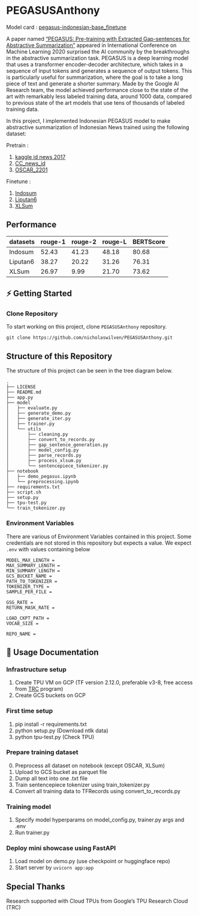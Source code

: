 # PEGASUSAnthony
Model card : [pegasus-indonesian-base_finetune](https://huggingface.co/thonyyy/pegasus-indonesian-base_finetune)

A paper named [“PEGASUS: Pre-training with Extracted Gap-sentences for Abstractive Summarization”](https://arxiv.org/abs/1912.08777) appeared in International Conference on Machine Learning 2020 surprised the AI community by the breakthroughs in the abstractive summarization task. PEGASUS is a deep learning model that uses a transformer encoder-decoder architecture, which takes in a sequence of input tokens and generates a sequence of output tokens. This is particularly useful for summarization, where the goal is to take a long piece of text and generate a shorter summary. Made by the Google AI Research team, the model achieved performance close to the state of the art with remarkably less labeled training data, around 1000 data, compared to previous state of the art models that use tens of thousands of labeled training data.

In this project, I implemented Indonesian PEGASUS model to make abstractive summarization of Indonesian News trained using the following dataset:

Pretrain : 
1. [kaggle id news 2017](https://www.kaggle.com/datasets/aashari/indonesian-news-articles-published-at-2017)
2. [CC_news_id](https://github.com/Wikidepia/indonesian_datasets/tree/master/dump/cc-news)
3. [OSCAR_2201](https://huggingface.co/datasets/oscar-corpus/OSCAR-2201/viewer/id/train)

Finetune : 
1. [Indosum](https://paperswithcode.com/dataset/indosum)
2. [Liputan6](https://paperswithcode.com/dataset/liputan6)
3. [XLSum](https://huggingface.co/datasets/csebuetnlp/xlsum)
   
## Performance

| datasets | rouge-1 | rouge-2 | rouge-L | BERTScore |
| ---- | ---- | ---- | ---- | --- |
| Indosum | 52.43 | 41.23 | 48.18 | 80.68 | 
| Liputan6 | 38.27 | 20.22 | 31.26 | 76.31 | 
| XLSum | 26.97 | 9.99 | 21.70 | 73.62|

## ⚡️ Getting Started
### Clone Repository
To start working on this project, clone `PEGASUSAnthony` repository.
```
git clone https://github.com/nicholaswilven/PEGASUSAnthony.git
```
## Structure of this Repository
The structure of this project can be seen in the tree diagram below.
```
.
├── LICENSE
├── README.md
├── app.py
├── model
│   ├── evaluate.py
│   ├── generate_demo.py
│   ├── generate_iter.py
│   ├── trainer.py
│   └── utils
│       ├── cleaning.py
│       ├── convert_to_records.py
│       ├── gap_sentence_generation.py
│       ├── model_config.py
│       ├── parse_records.py
│       ├── process_xlsum.py
│       └── sentencepiece_tokenizer.py
├── notebook
│   ├── demo_pegasus.ipynb
│   └── preprocessing.ipynb
├── requirements.txt
├── script.sh
├── setup.py
├── tpu-test.py
└── train_tokenizer.py
```

### Environment Variables
There are various of Environment Variables contained in this project. Some credentials are not stored in this repository but expects a value.
We expect `.env` with values containing below
```
MODEL_MAX_LENGTH = 
MAX_SUMMARY_LENGTH = 
MIN_SUMMARY_LENGTH = 
GCS_BUCKET_NAME = 
PATH_TO_TOKENIZER = 
TOKENIZER_TYPE = 
SAMPLE_PER_FILE = 

GSG_RATE = 
RETURN_MASK_RATE = 

LOAD_CKPT_PATH = 
VOCAB_SIZE = 

REPO_NAME = 
```

## 📑 Usage Documentation
### Infrastructure setup
1. Create TPU VM on GCP (TF version 2.12.0, preferable v3-8, free access from [TRC](https://sites.research.google/trc/about/) program)
2. Create GCS buckets on GCP

### First time setup
1. pip install -r requirements.txt
2. python setup.py (Download ntlk data)
3. python tpu-test.py (Check TPU)

### Prepare training dataset
0. Preprocess all dataset on notebook (except OSCAR, XLSum)
1. Upload to GCS bucket as parquet file
2. Dump all text into one .txt file
3. Train sentencepiece tokenizer using train_tokenizer.py
4. Convert all training data to TFRecords using convert_to_records.py

### Training model
1. Specify model hyperparams on model_config.py, trainer.py args and .env
2. Run trainer.py

### Deploy mini showcase using FastAPI
1. Load model on demo.py (use checkpoint or huggingface repo)
2. Start server by `uvicorn app:app`

## Special Thanks
Research supported with Cloud TPUs from Google’s TPU Research Cloud (TRC)

 
